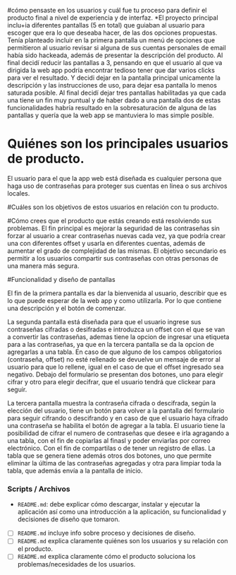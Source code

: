 #cómo pensaste en los usuarios y cuál fue tu proceso para definir el producto final a nivel de experiencia y de interfaz.
*El proyecto principal inclu+ia diferentes pantallas (5 en total) que guiaban al usuario para escoger que era lo que deseaba hacer, de las dos opciones propuestas. Tenía planteado incluir en la primera pantalla un menú de opciones que permitieron al usuario revisar si alguna de sus cuentas personales de email había sido hackeada, además de presentar la descripción del producto. Al final decidí reducir las pantallas a 3, pensando en que el usuario al que va dirigida la web app podría encontrar tedioso tener que dar varios clicks para ver el resultado. Y decidi dejar en la pantalla principal unicamente la descripción y las instrucciones de uso, para dejar esa pantalla lo menos saturada posible. Al final decidí dejar tres pantallas habilitadas ya que cada una tiene un fin muy puntual y de haber dado a una pantalla dos de estas funcionalidades habría resultado en la sobresaturación de alguna de las pantallas y quería que la web app se mantuviera lo mas simple posible.

# Quiénes son los principales usuarios de producto.
El usuario para el que la app web está diseñada es cualquier persona que haga uso de contraseñas para proteger sus cuentas en linea o sus archivos locales. 

#Cuáles son los objetivos de estos usuarios en relación con tu producto.

#Cómo crees que el producto que estás creando está resolviendo sus problemas.
El fin principal es mejorar la seguridad de las contraseñas sin forzar al usuario a crear contraseñas nuevas cada vez, ya que podría crear una con diferentes offset y usarla en diferentes cuentas, además de aumentar el grado de complejidad de las mismas. El objetivo secundario es permitir a los usuarios compartir sus contraseñas con otras personas de una manera más segura. 

 #Funcionalidad y diseño de pantallas

El fin de la primera pantalla es dar la bienvenida al usuario, describir que es lo que puede esperar de la web app y como utilizarla. Por lo que contiene una descripción y el botón de comenzar.

La segunda pantalla está diseñada para que el usuario ingrese sus contraseñas cifradas o desifradas e introduzca un offset con el que se van a convertir las contraseñas, ademas tiene la opcion de ingresar una etiqueta para a las contraseñas, ya que en la tercera pantalla se da la opcion de agregarlas a una tabla. En caso de que alguno de los campos obligatorios (contraseña, offset) no esté rellenado se devuelve un mensaje de error al usuario para que lo rellene, igual en el caso de que el offset ingresado sea negativo. Debajo del formulario se presentan dos botones, uno para elegir cifrar y otro para elegir decifrar, que el usuario tendrá que clickear para seguir. 

La tercera pantalla muestra la contraseña cifrada o descifrada, según la elección del usuario, tiene un botón para volver a la pantalla del formulario para seguir cifrando o descifrando y en caso de que el usuario haya cifrado una contraseña se habilita el botón de agregar a la tabla. El usuario tiene la posibilidad de cifrar el numero de contraseñas que desee e irla agragando a una tabla, con el fin de copiarlas al finasl y poder enviarlas por correo electrónico. Con el fin de compartilas o de tener un registro de ellas. La tabla que se genera tiene además otros dos botones, uno que permite eliminar la última de las contraseñas agregadas y otra para limpiar toda la tabla, que además envía a la pantalla de inicio. 


### Scripts / Archivos

* `README.md`: debe explicar cómo descargar, instalar y ejecutar la aplicación
  así como una introducción a la aplicación, su funcionalidad y decisiones de
  diseño que tomaron.

* [ ] `README.md` incluye info sobre proceso y decisiones de diseño.
* [ ] `README.md` explica claramente quiénes son los usuarios y su relación con
  el producto.
* [ ] `README.md` explica claramente cómo el producto soluciona los
  problemas/necesidades de los usuarios.